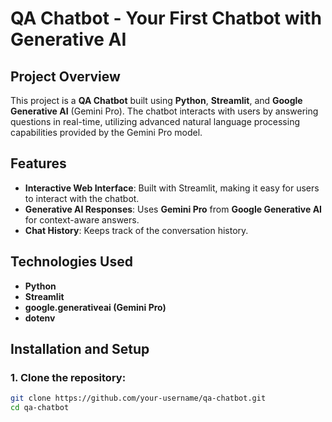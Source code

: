 # QA Chatbot - Your First Chatbot with Generative AI

## Project Overview
This project is a **QA Chatbot** built using **Python**, **Streamlit**, and **Google Generative AI** (Gemini Pro). The chatbot interacts with users by answering questions in real-time, utilizing advanced natural language processing capabilities provided by the Gemini Pro model.

## Features
- **Interactive Web Interface**: Built with Streamlit, making it easy for users to interact with the chatbot.
- **Generative AI Responses**: Uses **Gemini Pro** from **Google Generative AI** for context-aware answers.
- **Chat History**: Keeps track of the conversation history.

## Technologies Used
- **Python**
- **Streamlit**
- **google.generativeai (Gemini Pro)**
- **dotenv**

## Installation and Setup
### 1. Clone the repository:
```bash
git clone https://github.com/your-username/qa-chatbot.git
cd qa-chatbot
